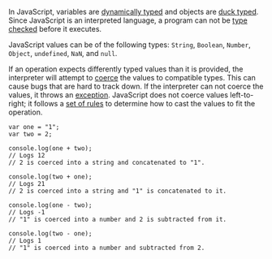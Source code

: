 In JavaScript, variables are [dynamically typed](http://en.wikipedia.org/wiki/Type_system#Dynamic_type-checking_and_runtime_type_information)
and objects are [duck typed](http://en.wikipedia.org/wiki/Duck_typing). Since
JavaScript is an interpreted language, a program can not be
[type checked](http://en.wikipedia.org/wiki/Type_safety) before it executes.

JavaScript values can be of the following types:
```String```, ```Boolean```, ```Number```, ```Object```, ```undefined```,
```NaN```, and ```null```.

If an operation expects differently typed values than it is provided,
the interpreter will attempt to [coerce](http://en.wikipedia.org/wiki/Type_conversion)
the values to compatible types. This can cause bugs that are hard to track down.
If the interpreter can not coerce the values, it throws an [exception](#exceptions).
JavaScript does not coerce values left-to-right; it follows a
[set of rules](http://webreflection.blogspot.com/2010/10/javascript-coercion-demystified.html)
to determine how to cast the values to fit the operation.

    var one = "1";
    var two = 2;

    console.log(one + two);
    // Logs 12
    // 2 is coerced into a string and concatenated to "1".

    console.log(two + one);
    // Logs 21
    // 2 is coerced into a string and "1" is concatenated to it.

    console.log(one - two);
    // Logs -1
    // "1" is coerced into a number and 2 is subtracted from it.

    console.log(two - one);
    // Logs 1
    // "1" is coerced into a number and subtracted from 2.


